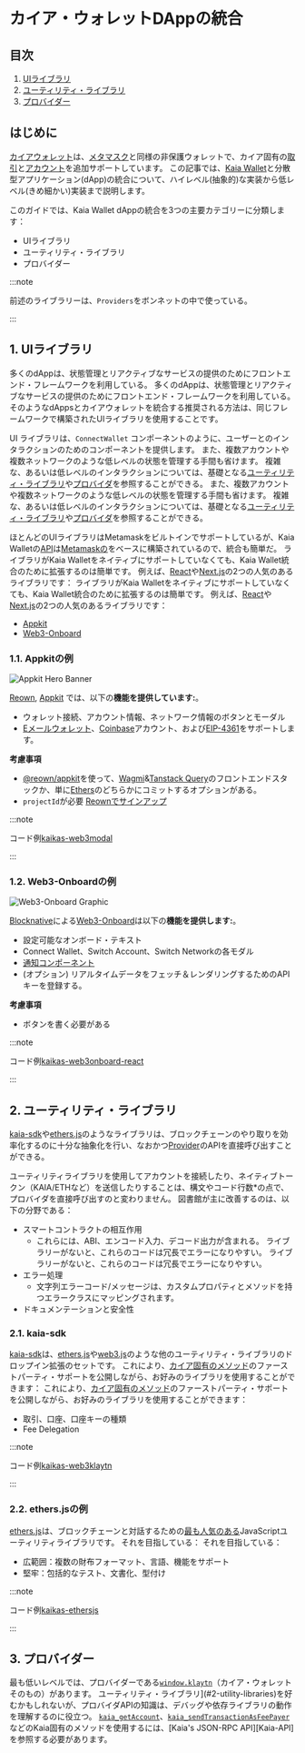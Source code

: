 # カイア・ウォレットDAppの統合

## 目次

1. [UIライブラリ](#1-ui-libraries)
2. [ユーティリティ・ライブラリ](#2-utility-libraries)
3. [プロバイダー](#3-providers)

## はじめに

[カイアウォレット](https://docs.kaiawallet.io)は、[メタマスク](https://metamask.io)と同様の非保護ウォレットで、カイア固有の[取引](https://docs.kaia.io/learn/transactions)と[アカウント](https://docs.kaia.io/learn/accounts)を追加サポートしています。  この記事では、[Kaia Wallet](https://docs.kaiawallet.io)と分散型アプリケーション(dApp)の統合について、ハイレベル(抽象的)な実装から低レベル(きめ細かい)実装まで説明します。

このガイドでは、Kaia Wallet dAppの統合を3つの主要カテゴリーに分類します：

- UIライブラリ
- ユーティリティ・ライブラリ
- プロバイダー

:::note

前述のライブラリーは、`Providers`をボンネットの中で使っている。

:::

## 1. UIライブラリ

多くのdAppは、状態管理とリアクティブなサービスの提供のためにフロントエンド・フレームワークを利用している。 多くのdAppは、状態管理とリアクティブなサービスの提供のためにフロントエンド・フレームワークを利用している。 そのようなdAppsとカイアウォレットを統合する推奨される方法は、同じフレームワークで構築されたUIライブラリを使用することです。

UI ライブラリは、`ConnectWallet` コンポーネントのように、ユーザーとのインタラクションのためのコンポーネントを提供します。 また、複数アカウントや複数ネットワークのような低レベルの状態を管理する手間も省けます。 複雑な、あるいは低レベルのインタラクションについては、基礎となる[ユーティリティ・ライブラリ](#2-utility-libraries)や[プロバイダ](#3-providers)を参照することができる。 また、複数アカウントや複数ネットワークのような低レベルの状態を管理する手間も省けます。 複雑な、あるいは低レベルのインタラクションについては、基礎となる[ユーティリティ・ライブラリ](#2-utility-libraries)や[プロバイダ](#3-providers)を参照することができる。

ほとんどのUIライブラリはMetamaskをビルトインでサポートしているが、Kaia Walletの[API](https://docs.kaia.io/references/json-rpc/kaia/account-created/)は[Metamaskの](https://docs.metamask.io/wallet/reference/json-rpc-api)をベースに構築されているので、統合も簡単だ。 ライブラリがKaia Walletをネイティブにサポートしていなくても、Kaia Wallet統合のために拡張するのは簡単です。 例えば、[React](https://react.dev)や[Next.js](https://nextjs.org)の2つの人気のあるライブラリです： ライブラリがKaia Walletをネイティブにサポートしていなくても、Kaia Wallet統合のために拡張するのは簡単です。 例えば、[React](https://react.dev)や[Next.js](https://nextjs.org)の2つの人気のあるライブラリです：

- [Appkit](#1.1-appkit-example)
- [Web3-Onboard](#1.2-web3-onboard-example)

### 1.1. Appkitの例

![Appkit Hero Banner](https://docs.reown.com/assets/images/appkit-18fbf6d4ddb8756740540b7adad92494.png)

[Reown](https://reown.com/), [Appkit](https://docs.reown.com/appkit/overview) では、以下の**機能を提供しています:**。

- ウォレット接続、アカウント情報、ネットワーク情報のボタンとモーダル
- [Eメールウォレット](https://docs.reown.com/appkit/authentication/socials)、[Coinbase](https://www.coinbase.com)アカウント、および[EIP-4361](https://docs.reown.com/appkit/authentication/one-click-auth)をサポートします。

**考慮事項**

- [@reown/appkit](https://www.npmjs.com/package/@reown/appkit)を使って、[Wagmi](https://wagmi.sh)&[Tanstack Query](https://tanstack.com/query)のフロントエンドスタックか、単に[Ethers](https://docs.ethers.org/v6/)のどちらかにコミットするオプションがある。
- `projectId`が必要 [Reownでサインアップ](https://cloud.walletconnect.com/sign-in)

:::note

コード例[kaikas-web3modal](https://github.com/kaiachain/kaia-dapp-mono/blob/main/examples/3rd-integration-examples/kaikas.md)

:::

### 1.2. Web3-Onboardの例

![Web3-Onboard Graphic](https://onboard.blocknative.com/_app/immutable/assets/connect-modal.b7439c5e.svg)

[Blocknative](https://www.blocknative.com)による[Web3-Onboard](https://onboard.blocknative.com)は以下の**機能を提供します:**。

- 設定可能なオンボード・テキスト
- Connect Wallet、Switch Account、Switch Networkの各モダル
- [通知コンポーネント](https://onboard.blocknative.com/docs/modules/core#customnotification)
- (オプション) リアルタイムデータをフェッチ＆レンダリングするためのAPIキーを登録する。

**考慮事項**

- ボタンを書く必要がある

:::note

コード例[kaikas-web3onboard-react](https://github.com/kaiachain/kaia-dapp-mono/blob/main/examples/3rd-integration-examples/web3Onboard.md)

:::

## 2. ユーティリティ・ライブラリ

[kaia-sdk](#21-kaia-sdk)や[ethers.js](#22-ethersjs-example)のようなライブラリは、ブロックチェーンのやり取りを効率化するのに十分な抽象化を行い、なおかつ[Provider](#3-providers)のAPIを直接呼び出すことができる。

ユーティリティライブラリを使用してアカウントを接続したり、ネイティブトークン（KAIA/ETHなど）を送信したりすることは、構文やコード行数\*の点で、プロバイダを直接呼び出すのと変わりません。 図書館が主に改善するのは、以下の分野である：

- スマートコントラクトの相互作用
  - これらには、ABI、エンコード入力、デコード出力が含まれる。 ライブラリーがないと、これらのコードは冗長でエラーになりやすい。 ライブラリーがないと、これらのコードは冗長でエラーになりやすい。
- エラー処理
  - 文字列エラーコード/メッセージは、カスタムプロパティとメソッドを持つエラークラスにマッピングされます。
- ドキュメンテーションと安全性

### 2.1. kaia-sdk

[kaia-sdk](https://github.com/kaiachain/kaia-sdk)は、[ethers.js](https://docs.ethers.io/v6)や[web3.js](https://web3js.org)のような他のユーティリティ・ライブラリのドロップイン拡張のセットです。 これにより、[カイア固有のメソッド](https://docs.kaia.io/references/json-rpc/kaia/account-created/)のファーストパーティ・サポートを公開しながら、お好みのライブラリを使用することができます： これにより、[カイア固有のメソッド](https://docs.kaia.io/references/json-rpc/kaia/account-created/)のファーストパーティ・サポートを公開しながら、お好みのライブラリを使用することができます：

- 取引、口座、口座キーの種類
- Fee Delegation

:::note

コード例[kaikas-web3klaytn](https://github.com/kaiachain/kaia-dapp-mono/blob/main/examples/3rd-integration-examples/kaikas.md)

:::

### 2.2. ethers.jsの例

[ethers.js](https://docs.ethers.io/v6)は、ブロックチェーンと対話するための[最も人気のある](https://npmtrends.com/web3klaytn-vs-ethers-vs-viem-vs-web3)JavaScriptユーティリティライブラリです。 それを目指している： それを目指している：

- 広範囲：複数の財布フォーマット、言語、機能をサポート
- 堅牢：包括的なテスト、文書化、型付け

:::note

コード例[kaikas-ethersjs](https://github.com/kaiachain/kaia-dapp-mono/blob/main/examples/3rd-integration-examples/ethers-js.md)

:::

## 3. プロバイダー

最も低いレベルでは、プロバイダーである[`window.klaytn`](https://docs.kaiawallet.io/02_api_reference/01_klaytn_provider)（カイア・ウォレットそのもの）があります。 ユーティリティ・ライブラリ](#2-utility-libraries)を好むかもしれないが、プロバイダAPIの知識は、デバッグや依存ライブラリの動作を理解するのに役立つ。 [`kaia_getAccount`](https://docs.kaia.io/references/json-rpc/kaia/get-account/)、[`kaia_sendTransactionAsFeePayer`](https://docs.kaia.io/references/json-rpc/kaia/send-transaction-as-fee-payer/)などのKaia固有のメソッドを使用するには、[Kaia's JSON-RPC API][Kaia-API]を参照する必要があります。
